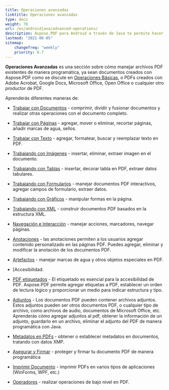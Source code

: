 ```yaml
---
title: Operaciones avanzadas 
linktitle: Operaciones avanzadas 
type: docs
weight: 70
url: /es/androidjava/advanced-operations/
description: Aspose.PDF para Android a través de Java te permite hacer no solo tareas simples. Puedes establecer objetivos difíciles y resolverlos fácilmente.
lastmod: "2021-06-05"
sitemap:
    changefreq: "weekly"
    priority: 0.7
---
```


**Operaciones Avanzadas** es una sección sobre cómo manejar archivos PDF existentes de manera programática, ya sean documentos creados con Aspose.PDF como se discute en [Operaciones Básicas](/pdf/es/androidjava/basic-operations), o PDFs creados con Adobe Acrobat, Google Docs, Microsoft Office, Open Office o cualquier otro productor de PDF.

Aprenderás diferentes maneras de:

- [Trabajar con Documentos](/pdf/es/androidjava/working-with-documents/) - comprimir, dividir y fusionar documentos y realizar otras operaciones con el documento completo.
- [Trabajar con Páginas](/pdf/es/androidjava/working-with-pages/) - agregar, mover o eliminar, recortar páginas, añadir marcas de agua, sellos.

- [Trabajar con Texto](/pdf/es/androidjava/working-with-text/) - agregar, formatear, buscar y reemplazar texto en PDF.
- [Trabajando con Imágenes](/pdf/es/androidjava/working-with-images/) - insertar, eliminar, extraer imagen en el documento.
- [Trabajando con Tablas](/pdf/es/androidjava/working-with-tables/) - insertar, decorar tabla en PDF, extraer datos tabulares.
- [Trabajando con Formularios](/pdf/es/androidjava/working-with-forms/) - manejar documentos PDF interactivos, agregar campos de formulario, extraer datos.
- [Trabajando con Gráficos](/pdf/es/androidjava/graphs/) - manipular formas en la página.
- [Trabajando con XML](/pdf/es/androidjava/working-with-xml) - construir documentos PDF basados en la estructura XML.
- [Navegación e Interacción](/pdf/es/androidjava/navigation-and-interaction/) - manejar acciones, marcadores, navegar páginas.
- [Anotaciones](/pdf/es/androidjava/annotations/) - las anotaciones permiten a los usuarios agregar contenido personalizado en las páginas PDF. Puedes agregar, eliminar y modificar la anotación de los documentos PDF.
- [Artefactos](/pdf/es/androidjava/artifacts/) - manejar marcas de agua y otros objetos especiales en PDF.
- [Accesibilidad.
 - [PDF etiquetados](/pdf/es/androidjava/accessibility-tagged-pdf/) - El etiquetado es esencial para la accesibilidad de PDF. Aspose.PDF permite agregar etiquetas a PDF, establecer un orden de lectura lógico y proporcionar un medio para indicar estructura y tipo.
- [Adjuntos](/pdf/es/androidjava/attachments/) - Los documentos PDF pueden contener archivos adjuntos. Estos adjuntos pueden ser otros documentos PDF, o cualquier tipo de archivo, como archivos de audio, documentos de Microsoft Office, etc. Aprenderás cómo agregar adjuntos al pdf, obtener la información de un adjunto, guardarlo en un archivo, eliminar el adjunto del PDF de manera programática con Java.
- [Metadatos en PDFs](/pdf/es/androidjava/pdf-file-metadata/) - obtener o establecer metadatos en documentos, tratando con datos XMP.
- [Asegurar y Firmar](/pdf/es/androidjava/securing-and-signing/) - proteger y firmar tu documento PDF de manera programática
- [Imprimir Documento](/pdf/es/androidjava/print-pdf-file/) - imprimir PDFs en varios tipos de aplicaciones (WinForms, WPF, etc.)

- [Operadores](/pdf/es/androidjava/operators/) - realizar operaciones de bajo nivel en PDF.